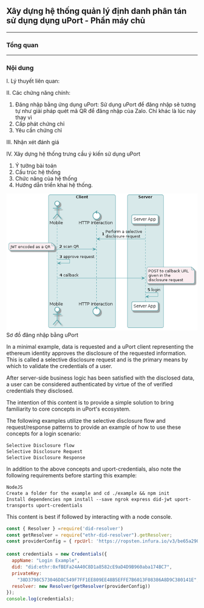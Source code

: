 ## Xây dựng hệ thống quản lý định danh phân tán sử dụng dụng uPort - Phần máy chủ
---
### Tổng quan

---

### Nội dung 

I. Lý thuyết liên quan:

II. Các chứng năng chính: 
1. Đăng nhập bằng ứng dụng uPort:
Sử dụng  uPort để đăng nhập sẽ tương tự như giải pháp quét mã QR để đăng nhập của Zalo. Chỉ khác là lúc này thay vì 
2. Cấp phát chứng chỉ
3. Yêu cần chứng chỉ

III. Nhận xét đánh giá

IV. Xây dựng hệ thống trưng cầu ý kiến sử dụng uPort
1. Ý tưởng bài toán
2. Cấu trúc hệ thống
3. Chức năng của hệ thống
4. Hướng dẫn triển khai hệ thống.

![Login schemas](./images/server-login.png)
Sơ đồ đăng nhập bằng uPort

In a minimal example, data is requested and a uPort client representing the ethereum identity approves the disclosure of the requested information. This is called a selective disclosure request and is the primary means by which to validate the credentials of a user.

After server-side business logic has been satisfied with the disclosed data, a user can be considered authenticated by virtue of the of verified credentials they disclosed.

The intention of this content is to provide a simple solution to bring familiarity to core concepts in uPort's ecosystem.

The following examples utilize the selective disclosure flow and request/response patterns to provide an example of how to use these concepts for a login scenario:


    Selective Disclosure flow
    Selective Disclosure Request
    Selective Disclosure Response

In addition to the above concepts and uport-credentials, also note the following requirements before starting this example:

    NodeJS
    Create a folder for the example and cd ./example && npm init
    Install dependencies npm install --save ngrok express did-jwt uport-transports uport-credentials

This content is best if followed by interacting with a node console.
```js
const { Resolver } =require('did-resolver')
const getResolver = require("ethr-did-resolver").getResolver;
const providerConfig = { rpcUrl: 'https://ropsten.infura.io/v3/be65a290f803479cbc77a0120fa51921' }

const credentials = new Credentials({
  appName: "Login Example",
  did: "did:ethr:0xfBEFa24A40C8D1a8582cE9aD4D9B960aba174BC7",
  privateKey:
    "38D3798C573046D8C549F7FF1EE809EE48B5EFFE7B6013F08386A8D9C380141E",
  resolver: new Resolver(getResolver(providerConfig))
});
console.log(credentials);
```

```js
```